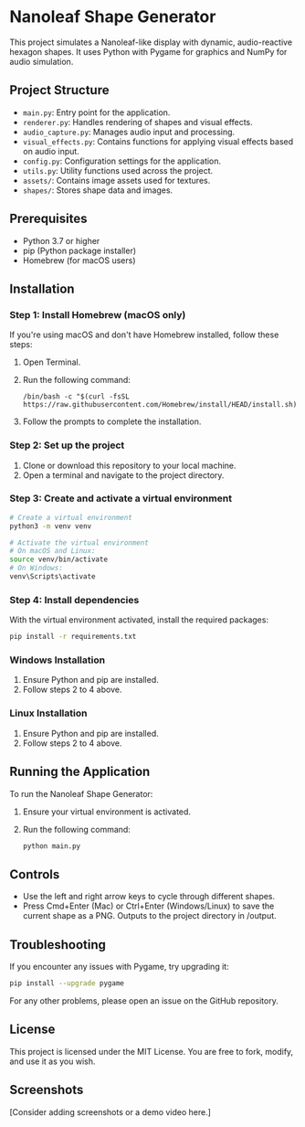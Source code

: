 # Nanoleaf Shape Generator

This project simulates a Nanoleaf-like display with dynamic, audio-reactive hexagon shapes. It uses Python with Pygame for graphics and NumPy for audio simulation.

## Project Structure

- `main.py`: Entry point for the application.
- `renderer.py`: Handles rendering of shapes and visual effects.
- `audio_capture.py`: Manages audio input and processing.
- `visual_effects.py`: Contains functions for applying visual effects based on audio input.
- `config.py`: Configuration settings for the application.
- `utils.py`: Utility functions used across the project.
- `assets/`: Contains image assets used for textures.
- `shapes/`: Stores shape data and images.

## Prerequisites

- Python 3.7 or higher
- pip (Python package installer)
- Homebrew (for macOS users)

## Installation

### Step 1: Install Homebrew (macOS only)

If you're using macOS and don't have Homebrew installed, follow these steps:

1. Open Terminal.
2. Run the following command:

   ```
   /bin/bash -c "$(curl -fsSL https://raw.githubusercontent.com/Homebrew/install/HEAD/install.sh)"
   ```

3. Follow the prompts to complete the installation.

### Step 2: Set up the project

1. Clone or download this repository to your local machine.
2. Open a terminal and navigate to the project directory.

### Step 3: Create and activate a virtual environment

```bash
# Create a virtual environment
python3 -m venv venv

# Activate the virtual environment
# On macOS and Linux:
source venv/bin/activate
# On Windows:
venv\Scripts\activate
```

### Step 4: Install dependencies

With the virtual environment activated, install the required packages:

```bash
pip install -r requirements.txt
```

### Windows Installation

1. Ensure Python and pip are installed.
2. Follow steps 2 to 4 above.

### Linux Installation

1. Ensure Python and pip are installed.
2. Follow steps 2 to 4 above.

## Running the Application

To run the Nanoleaf Shape Generator:

1. Ensure your virtual environment is activated.
2. Run the following command:

   ```bash
   python main.py
   ```

## Controls

- Use the left and right arrow keys to cycle through different shapes.
- Press Cmd+Enter (Mac) or Ctrl+Enter (Windows/Linux) to save the current shape as a PNG. Outputs to the project directory in /output.

## Troubleshooting

If you encounter any issues with Pygame, try upgrading it:

```bash
pip install --upgrade pygame
```

For any other problems, please open an issue on the GitHub repository.

## License

This project is licensed under the MIT License. You are free to fork, modify, and use it as you wish.

## Screenshots

[Consider adding screenshots or a demo video here.]